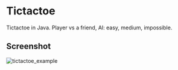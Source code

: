 # Tictactoe
Tictactoe in Java. Player vs a friend, AI: easy, medium, impossible.

## Screenshot

![tictactoe_example](https://github.com/user-attachments/assets/0b1c93b7-256c-4d47-b837-49144e1f2a2c)

